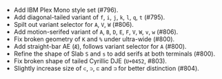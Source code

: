 * Add IBM Plex Mono style set (#796).
 * Add diagonal-tailed variant of `f`, `i`, `j`, `k`, `l`, `q`, `t` (#795).
 * Spilt out variant selector for `A`, `V`, `W` (#806).
 * Add motion-serifed variant of `A`, `B`, `D`, `E`, `F`, `V`, `W`, `v`, `w` (#806).
 * Fix broken geometry of `K` and `%` under ultra-wide (#800).
 * Add straight-bar AE (`Æ`), follows variant selector for `A` (#800).
 * Refine the shape of Slab `S` and `s` to add serifs at both terminals (#800).
 * Fix broken shape of tailed Cyrillic DJE (`U+0452`, #803).
 * Slightly increase size of `⊂`, `⊃`, `⊏` and `⊐` for better distinction (#804).
